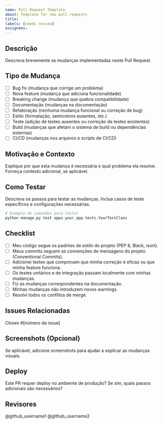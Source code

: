 ```yaml
---
name: Pull Request Template
about: Template for new pull requests
title: 
labels: [needs review]
assignees: 
---
```


## Descrição

Descreva brevemente as mudanças implementadas neste Pull Request.

## Tipo de Mudança

- [ ] Bug fix (mudança que corrige um problema)
- [ ] Nova feature (mudança que adiciona funcionalidade)
- [ ] Breaking change (mudança que quebra compatibilidade)
- [ ] Documentação (mudanças na documentação)
- [ ] Refatoração (nenhuma mudança funcional ou correção de bug)
- [ ] Estilo (formatação, semicolons ausentes, etc.)
- [ ] Teste (adição de testes ausentes ou correção de testes existentes)
- [ ] Build (mudanças que afetam o sistema de build ou dependências externas)
- [ ] CI/CD (mudanças nos arquivos e scripts de CI/CD)

## Motivação e Contexto

Explique por que esta mudança é necessária e qual problema ela resolve. Forneça contexto adicional, se aplicável.

## Como Testar

Descreva os passos para testar as mudanças. Inclua casos de teste específicos e configurações necessárias.

```bash
# Exemplo de comandos para testar
python manage.py test apps.your_app.tests.YourTestClass
```

## Checklist

- [ ] Meu código segue os padrões de estilo do projeto (PEP 8, Black, isort).
- [ ] Meus commits seguem as convenções de mensagens do projeto (Conventional Commits).
- [ ] Adicionei testes que comprovam que minha correção é eficaz ou que minha feature funciona.
- [ ] Os testes unitários e de integração passam localmente com minhas mudanças.
- [ ] Fiz as mudanças correspondentes na documentação.
- [ ] Minhas mudanças não introduzem novos warnings.
- [ ] Resolvi todos os conflitos de merge.

## Issues Relacionadas

Closes #[número da issue]

## Screenshots (Opcional)

Se aplicável, adicione screenshots para ajudar a explicar as mudanças visuais.

## Deploy

Este PR requer deploy no ambiente de produção? Se sim, quais passos adicionais são necessários?

## Revisores

@github_username1 @github_username2


